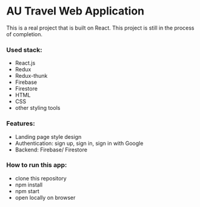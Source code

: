 <h1>AU Travel Web Application</h1>

This is a real project that is built on React. This project is still in the process of completion.

  <h3>Used stack: </h3>
  <ul>
    <li>React.js </li> 
    <li>Redux</li>
    <li>Redux-thunk</li>
    <li>Firebase</li>
    <li>Firestore</li>
    <li>HTML</li>
    <li>CSS</li>
    <li>other styling tools</li>
   </ul>

  <h3>Features:</h3>
  <ul>
    <li>Landing page style design </li> 
    <li>Authentication: sign up, sign in, sign in with Google</li>
    <li>Backend: Firebase/ Firestore</li>
  </ul>

  <h3>How to run this app: </h3>
  
  <ul>
    <li>clone this repository </li> 
    <li>npm install</li>
    <li>npm start</li>
    <li>open locally on browser</li
  </ul>
